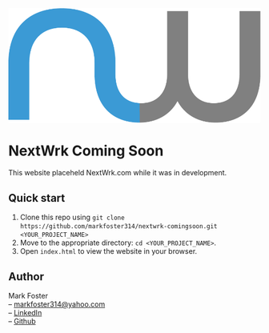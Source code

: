 <img src='./images/icons/logo.png' alt="NextWrk.com Logo" align="center" />

# NextWrk Coming Soon

This website placeheld NextWrk.com while it was in development. 

## Quick start

1.  Clone this repo using `git clone https://github.com/markfoster314/nextwrk-comingsoon.git <YOUR_PROJECT_NAME>`
2.  Move to the appropriate directory: `cd <YOUR_PROJECT_NAME>`.<br />
3.  Open `index.html` to view the website in your browser.<br />

## Author

Mark Foster<br/>– markfoster314@yahoo.com<br/>– [LinkedIn](https://www.linkedin.com/in/markfoster314/)<br/>– [Github](https://github.com/markfoster314)